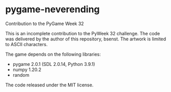 # pygame-neverending
Contribution to the PyGame Week 32

This is an incomplete contribution to the PyWeek 32 challenge. The code was delivered by the author of this repository, bsenst. The artwork is limited to ASCII characters.

The game depends on the following libraries:
* pygame 2.0.1 (SDL 2.0.14, Python 3.9.1)
* numpy 1.20.2
* random

The code released under the MIT license.
